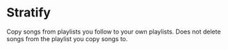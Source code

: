 # Stratify

Copy songs from playlists you follow to your own playlists. Does not delete songs from the playlist you copy songs to.
